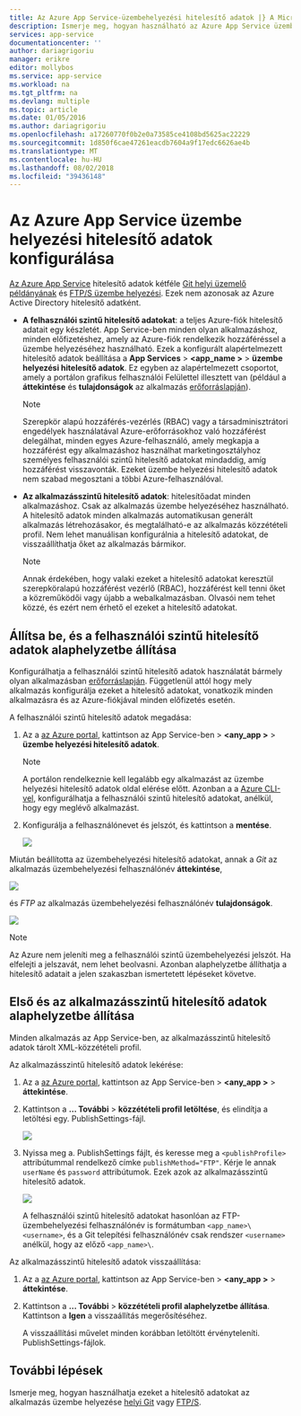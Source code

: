 ```yaml
---
title: Az Azure App Service-üzembehelyezési hitelesítő adatok |} A Microsoft Docs
description: Ismerje meg, hogyan használható az Azure App Service üzembe helyezési hitelesítő adatok.
services: app-service
documentationcenter: ''
author: dariagrigoriu
manager: erikre
editor: mollybos
ms.service: app-service
ms.workload: na
ms.tgt_pltfrm: na
ms.devlang: multiple
ms.topic: article
ms.date: 01/05/2016
ms.author: dariagrigoriu
ms.openlocfilehash: a17260770f0b2e0a73585ce4108bd5625ac22229
ms.sourcegitcommit: 1d850f6cae47261eacdb7604a9f17edc6626ae4b
ms.translationtype: MT
ms.contentlocale: hu-HU
ms.lasthandoff: 08/02/2018
ms.locfileid: "39436148"
---
```

# <a name="configure-deployment-credentials-for-azure-app-service"></a>Az Azure App Service üzembe helyezési hitelesítő adatok konfigurálása
[Az Azure App Service](http://go.microsoft.com/fwlink/?LinkId=529714) hitelesítő adatok kétféle [Git helyi üzemelő példányának](app-service-deploy-local-git.md) és [FTP/S üzembe helyezési](app-service-deploy-ftp.md). Ezek nem azonosak az Azure Active Directory hitelesítő adatként.

* **A felhasználói szintű hitelesítő adatokat**: a teljes Azure-fiók hitelesítő adatait egy készletét. App Service-ben minden olyan alkalmazáshoz, minden előfizetéshez, amely az Azure-fiók rendelkezik hozzáféréssel a üzembe helyezéséhez használható. Ezek a konfigurált alapértelmezett hitelesítő adatok beállítása a **App Services** > **&lt;app_name >** > **üzembe helyezési hitelesítő adatok**. Ez egyben az alapértelmezett csoportot, amely a portálon grafikus felhasználói Felülettel illesztett van (például a **áttekintése** és **tulajdonságok** az alkalmazás [erőforráslapján](../azure-resource-manager/resource-group-portal.md#manage-resources)).

    > [!NOTE]
    > Szerepkör alapú hozzáférés-vezérlés (RBAC) vagy a társadminisztrátori engedélyek használatával Azure-erőforrásokhoz való hozzáférést delegálhat, minden egyes Azure-felhasználó, amely megkapja a hozzáférést egy alkalmazáshoz használhat marketingosztályhoz személyes felhasználói szintű hitelesítő adatokat mindaddig, amíg hozzáférést visszavonták. Ezeket üzembe helyezési hitelesítő adatok nem szabad megosztani a többi Azure-felhasználóval.
    >
    >

* **Az alkalmazásszintű hitelesítő adatok**: hitelesítőadat minden alkalmazáshoz. Csak az alkalmazás üzembe helyezéséhez használható. A hitelesítő adatok minden alkalmazás automatikusan generált alkalmazás létrehozásakor, és megtalálható-e az alkalmazás közzétételi profil. Nem lehet manuálisan konfigurálnia a hitelesítő adatokat, de visszaállíthatja őket az alkalmazás bármikor.

    > [!NOTE]
    > Annak érdekében, hogy valaki ezeket a hitelesítő adatokat keresztül szerepköralapú hozzáférést vezérlő (RBAC), hozzáférést kell tenni őket a közreműködői vagy újabb a webalkalmazásban. Olvasói nem tehet közzé, és ezért nem érhető el ezeket a hitelesítő adatokat.
    >
    >

## <a name="userscope"></a>Állítsa be, és a felhasználói szintű hitelesítő adatok alaphelyzetbe állítása

Konfigurálhatja a felhasználói szintű hitelesítő adatok használatát bármely olyan alkalmazásban [erőforráslapján](../azure-resource-manager/resource-group-portal.md#manage-resources). Függetlenül attól hogy mely alkalmazás konfigurálja ezeket a hitelesítő adatokat, vonatkozik minden alkalmazásra és az Azure-fiókjával minden előfizetés esetén. 

A felhasználói szintű hitelesítő adatok megadása:

1. Az a [az Azure portal](https://portal.azure.com), kattintson az App Service-ben >  **&lt;any_app >** > **üzembe helyezési hitelesítő adatok**.

    > [!NOTE]
    > A portálon rendelkeznie kell legalább egy alkalmazást az üzembe helyezési hitelesítő adatok oldal elérése előtt. Azonban a a [Azure CLI-vel](/cli/azure/webapp/deployment/user?view=azure-cli-latest#az-webapp-deployment-user-set), konfigurálhatja a felhasználói szintű hitelesítő adatokat, anélkül, hogy egy meglévő alkalmazást.

2. Konfigurálja a felhasználónevet és jelszót, és kattintson a **mentése**.

    ![](./media/app-service-deployment-credentials/deployment_credentials_configure.png)

Miután beállította az üzembehelyezési hitelesítő adatokat, annak a *Git* az alkalmazás üzembehelyezési felhasználónév **áttekintése**,

![](./media/app-service-deployment-credentials/deployment_credentials_overview.png)

és *FTP* az alkalmazás üzembehelyezési felhasználónév **tulajdonságok**.

![](./media/app-service-deployment-credentials/deployment_credentials_properties.png)

> [!NOTE]
> Az Azure nem jeleníti meg a felhasználói szintű üzembehelyezési jelszót. Ha elfelejti a jelszavát, nem lehet beolvasni. Azonban alaphelyzetbe állíthatja a hitelesítő adatait a jelen szakaszban ismertetett lépéseket követve.
>
>  

## <a name="appscope"></a>Első és az alkalmazásszintű hitelesítő adatok alaphelyzetbe állítása
Minden alkalmazás az App Service-ben, az alkalmazásszintű hitelesítő adatok tárolt XML-közzétételi profil.

Az alkalmazásszintű hitelesítő adatok lekérése:

1. Az a [az Azure portal](https://portal.azure.com), kattintson az App Service-ben >  **&lt;any_app >** > **áttekintése**.

2. Kattintson a **... További** > **közzétételi profil letöltése**, és elindítja a letöltési egy. PublishSettings-fájl.

    ![](./media/app-service-deployment-credentials/publish_profile_get.png)

3. Nyissa meg a. PublishSettings fájlt, és keresse meg a `<publishProfile>` attribútummal rendelkező címke `publishMethod="FTP"`. Kérje le annak `userName` és `password` attribútumok.
Ezek azok az alkalmazásszintű hitelesítő adatok.

    ![](./media/app-service-deployment-credentials/publish_profile_editor.png)

    A felhasználói szintű hitelesítő adatokat hasonlóan az FTP-üzembehelyezési felhasználónév is formátumban `<app_name>\<username>`, és a Git telepítési felhasználónév csak rendszer `<username>` anélkül, hogy az előző `<app_name>\`.

Az alkalmazásszintű hitelesítő adatok visszaállítása:

1. Az a [az Azure portal](https://portal.azure.com), kattintson az App Service-ben >  **&lt;any_app >** > **áttekintése**.

2. Kattintson a **... További** > **közzétételi profil alaphelyzetbe állítása**. Kattintson a **Igen** a visszaállítás megerősítéséhez.

    A visszaállítási művelet minden korábban letöltött érvényteleníti. PublishSettings-fájlok.

## <a name="next-steps"></a>További lépések

Ismerje meg, hogyan használhatja ezeket a hitelesítő adatokat az alkalmazás üzembe helyezése [helyi Git](app-service-deploy-local-git.md) vagy [FTP/S](app-service-deploy-ftp.md).
